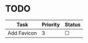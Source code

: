 # TODO

| Task        | Priority | Status   |
| ----------- | -------- | -------- |
| Add Favicon | 3        | &#x2610; |
